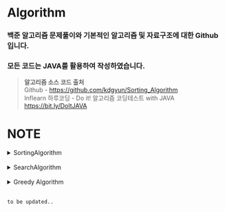 # Algorithm
### 백준 알고리즘 문제풀이와 기본적인 알고리즘 및 자료구조에 대한 Github입니다.<br>
### 모든 코드는 JAVA를 활용하여 작성하였습니다.
> <b>알고리즘 소스 코드 출처</b> <br>
Github - https://github.com/kdgyun/Sorting_Algorithm<br>
Inflearn 하루코딩 - Do it! 알고리즘 코딩테스트 with JAVA https://bit.ly/DoItJAVA

# NOTE

<details>
 <summary>SortingAlgorithm</summary>
</br>

## QuickSort
* 기준값(pivot)을 선정해 해당 값보다 작은 데이터와 큰 데이터로 분류하는 것을 반복해 정렬하는 알고리즘
* 평균 시간 복잡도 : O(nlog n)
* 최악의 경우 시간 복잡도 : O(n^2)

</br>

### 퀵 정렬 과정
1. 데이터를 분할하는 pivot을 설정한다.
2. pivot을 기준으로 다음 ⅰ ~ ⅴ 과정을 거쳐 데이터를 2개의 집합으로 분리한다.
   
> - 1. start가 가리키는 데이터가 pivot이 가리키는 데이터보다 작으면 start를 오른쪽으로 1칸 이동한다.<br>
> - 2. end가 가리키는 데이터가 pivot이 가리키는 데이터보다 크면 end를 왼쪽으로 1칸 이동한다.<br>
> - 3. start가 가리키는 데이터가 pivot이 가리키는 데이터보다 크고, end가 가리키는 데이터가 pivot이 가리키는 데이터보다 작으면 start, end가 가리키는 데이터를 swap하  고 start는 오른쪽, end는 왼쪽으로 1칸씩 이동한다.<br>
> - 4. start와 end가 만날 때까지 a ~ c를 반복한다.<br>
> - 5. start와 end가 만나면 만난 지점에서 가리키는 데이터와 pivot이 가리키는 데이터를 비교하여 pivot이 가리키는 데이터가 크면 만난 지점의 오른쪽에, 작으면 만난 지점의 왼쪽에 pivot이 가리키는 데이터를 삽입한다.<br>

3. 분리 집합에서 각각 다시 pivot을 선정한다.
4. 분리 집합이 1개 이하가 될 때까지 과정 1 ~ 3을 반복한다.
   
<br>

## MergeSort(⭐⭐⭐)
* 분할 정복(Divide and Conquer) 방식을 사용해 데이터를 분할하고 분할한 집합을 정렬하며 합치는 알고리즘
* 정렬해야 할 리스트가 주어지면 해당 리스트를 분할을 반복하여 최대한 작게 쪼개진 시점에 부분 리스트에서 인접한 원소들끼리 비교하여 정렬하는 방식
* 데이터를 '비교'하면서 찾기 때문에 '비교 정렬'이며 정렬의 대상이 되는 데이터 외에 추가적인 공간을 필요로 하기 때문에 '제자리 정렬(in-place sort)'이 아니다.
* 최대한 작게 문제를 쪼개어 앞의 부분 리스트부터 차례대로 합쳐나가기 때문에 안정 정렬(Stable Sort) 알고리즘이기도 하다.
* 평균 시간 복잡도 : O(nlog n)

</br>

### 병합 정렬 과정
1. 주어진 리스트를 절반으로 분할하여 부분 리스트로 나눈다. (Divide : 분할)

2. 해당 부분 리스트의 길이가 1이 아니라면 1번 과정을 되풀이한다.

3. 인접한 부분 리스트끼리 정렬하여 합친다. (Conqure : 정복)

<img src="https://github.com/iams0m/Algorithm/assets/105639531/c2152e13-68e4-4174-a047-50d11f484e16.gif"/>

<br>

## RadixSort
* 정렬하려는 숫자들을 자릿수 별로 비교하면서 정렬하는 방식
* 대량의 데이터를 효율적으로 정렬할 수 있는 알고리즘
* 추가적인 메모리를 필요로 하며, 정렬할 수 있는 데이터 타입이 제한적 ➡ 소수점이 붙거나, 숫자가 아닐 경우 사용할 수 없음
* 시간 복잡도 : O(kn) ➡ k : 데이터의 자릿수

</br>

### 기수 정렬 과정
1. 정렬할 숫자들을 가장 작은 자릿수부터 가장 큰 자릿수까지 반복하여 정렬한다.

2. 각 자릿수를 기준으로 숫자를 그룹화 한다.

3. 가장 작은 자릿수부터 그룹화한 숫자들을 순서대로 다시 합친다.

4. 가장 큰 자릿수까지 반복하여 정렬이 완료될 때까지 1-3 과정을 반복한다.

</details>

<br>

<details>
 <summary>SearchAlgorithm</summary>
</br>
 
## DFS (Depth-First Search, 깊이 우선 탐색)(⭐⭐⭐)
* 그래프 완전 탐색 기법 중 하나 ➡ 그래프의 모든 노트를 탐색하는 기법
* 그래프의 시작 노드에서 출발하여 탐색할 한 쪽 분기를 정해 최대 깊이까지 탐색을 마친 후, 다른 쪽 분기로 이동하여 다시 탐색을 수행하는 알고리즘
* 미로를 탐색할 때 한 방향으로 갈 수 있을 때까지 계속 가다가 더 이상 갈 수 없게 되면 다시 가장 가까운 갈림길로 돌아와서 이곳으로부터 다른 방향으로 다시 탐색을 진행하는 방법과 유사
* 깊이 우선 탐색은 실제 구현 시 재귀 함수를 이용하므로 스택 오버플로(stack overflow) 유의하기 ➡ 무한 루프에 빠질 위험이 있음
* 깊이 우선 탐색을 응용하여 풀 수 있는 문제 : 단절점 찾기, 단절선 찾기, 사이클 찾기, 위상 정렬 등
* 스택에 노드를 삽입할 때 방문 배열을 체크하고, 스택에서 노드를 뺄 때 탐색 순서에 기록하며 인접 노드를 방문 배열과 대조하여 살펴봄
* 시간 복잡도 : O(V + E) ➡ 노드 수 : V, 에지 수 : E

</br>

### 깊이 우선 탐색 과정
1. DFS를 시작할 노드를 정한 후 사용할 자료구조 초기화하기

2. 스택에서 노드를 꺼낸 후 꺼낸 노드의 인접 노드를 다시 스택에 삽입하기

3. 스택 자료구조에 값이 없을 때까지 1-2를 반복하기
    - 이미 다녀간 노드는 방문 배열을 바탕으로 재삽입하지 않는 것이 핵심

<br>

## BFS (Breadth-First Search, 너비 우선 탐색)(⭐⭐⭐)
* 그래프 완전 탐색 기법 중 하나 ➡ 그래프의 모든 노트를 탐색하는 기법
* 그래프의 시작 노드에서 출발하여 시작 노드를 기준으로 가까운 노드를 먼저 방문하면서 탐색하는 알고리즘 ➡ 꼼꼼하게 좌우를 살피며 다니자 ! 
* 한 단계씩 깊이를 더해가며 해당 깊이에 있는 모든 정점을 방문해 나가다가 더 이상 방문할 곳이 없을 때 탐색 종료
* 너비 우선 탐색을 응용하여 풀 수 있는 문제 : 두 노드 사이의 최단 경로 혹은 임의의 경로를 구하는 경우
* 큐에 노드를 삽입할 때 방문 배열을 체크하고, 큐에서 노드를 뺄 때 탐색 순서에 기록하며 인접 노드를 방문 배열과 대조하여 살펴봄
* 시간 복잡도 : O(V + E) ➡ 노드 수 : V, 에지 수 : E

</br>

### 너비 우선 탐색 과정
1. BFS를 시작할 노드를 정한 후 사용할 자료구조 초기화하기
    - DFS와 마찬가지로 방문했던 노드는 다시 방문하지 않으므로 방문한 노드를 체크하기 위한 배열 필요
    - 그래프를 인접 리스트로 표현하는 것 역시 DFS와 동일
    - 차이점이 있다면 탐색을 위해 스택이 아닌 <b>큐</b>를 사용
2. 큐에서 노드를 꺼낸 후 꺼낸 노드의 인접 노드를 다시 큐에 삽입하기

3. 큐 자료구조에 값이 없을 때까지 1-2를 반복하기
    - 이미 다녀간 노드는 방문 배열을 바탕으로 재삽입하지 않는 것이 핵심
  
<br>

## 이진 탐색(Binary Search)
* <b>데이터가 정렬돼 있는 상태에서</b> 원하는 값을 찾아내는 알고리즘
* 대상 데이터의 중앙값과 찾고자 하는 값을 비교해 데이터의 크기를 절반씩 줄이면서 대상을 찾음 ➡ 중앙값 비교를 통한 대상 축소 방식
* 시간 복잡도 : O(logN)

</br>

### 이진 탐색 과정
[오름차순]
1. 현재 데이터셋의 중앙값(median) 선택

2. 중앙값 > 타깃 데이터(target data) ⇒ 중앙값 기준으로 왼쪽 데이터셋 선택

3. 중앙값 < 타깃 데이터(target data) ⇒ 중앙값 기준으로 오른쪽 데이터셋 선택

4. 과정 1 ~ 3을 반복하다가 중앙값 == 타깃 데이터 일 때 탐색 종료

[내림차순]
1. 현재 데이터셋의 중앙값(median) 선택

2. 중앙값 > 타깃 데이터(target data) ⇒ 중앙값 기준으로 오른쪽 데이터셋 선택

3. 중앙값 < 타깃 데이터(target data) ⇒ 중앙값 기준으로 왼쪽 데이터셋 선택

4. 과정 1 ~ 3을 반복하다가 중앙값 == 타깃 데이터 일 때 탐색 종료

</details>

<br>

<details>
 <summary>Greedy Algorithm</summary>
</br>

## 그리디 알고리즘(Greedy Algorithm)
* 현재 상태에서 보는 선택지 중 최선의 선택지가 전체 선택지 중 최선의 선택지라고 가정하는 알고리즘
* 현재 조건에서 선택을 했다면, 더 이상 다른 선택 가능 경우 검증 X ➡ 최적의 해 보장 X

</br>

### 그리디 알고리즘 수행 과정

그리디 알고리즘은 다음과 같은 3단계를 반복하면서 문제를 해결합니다.

1. 해 선택 : 현재 상태에서 가장 최선이라고 생각되는 해를 선택한다.

2. 적절성 검사 : 현재 선택한 해가 전체 문제의 제약 조건에 벗어나지 않는지 검사한다.

3. 해 검사 : 현재까지 선택한 해 집합이 전체 문제를 해결할 수 있는지 검사한다. 전체 문제를 해결하지 못한다면, 1로 돌아가 같은 과정을 반복한다.
  
<br>

</details>

</br>

`to be updated..`
